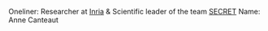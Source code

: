 Oneliner: Researcher at <a href="http://www.inria.fr/" target="_blank">Inria</a> & Scientific leader of the team <a href="https://www.rocq.inria.fr/secret/index.php?lg=en" target="_blank">SECRET</a>
Name: Anne Canteaut